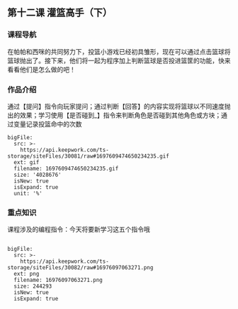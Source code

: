 ## 第十二课 灌篮高手（下）
### 课程导航

在帕帕和西咪的共同努力下，投篮小游戏已经初具雏形，现在可以通过点击篮球将篮球抛出了。接下来，他们将一起为程序加上判断篮球是否投进篮筐的功能，快来看看他们是怎么做的吧！


### 作品介绍


通过【提问】指令向玩家提问；通过判断【回答】的内容实现将篮球以不同速度抛出的效果；学习使用【是否碰到_】指令来判断角色是否碰到其他角色或方块；通过变量记录投篮命中的次数
  


 
```@BigFile
bigFile:
  src: >-
    https://api.keepwork.com/ts-storage/siteFiles/30081/raw#1697609474650234235.gif
  ext: gif
  filename: 1697609474650234235.gif
  size: '4028676'
  isNew: true
  isExpand: true
  unit: '%'

```

 
 


### 重点知识
课程涉及的编程指令：今天将要新学习这五个指令哦


 
```@BigFile

bigFile:
  src: >-
    https://api.keepwork.com/ts-storage/siteFiles/30082/raw#16976097063271.png
  ext: png
  filename: 16976097063271.png
  size: 244293
  isNew: true
  isExpand: true
          
```

 